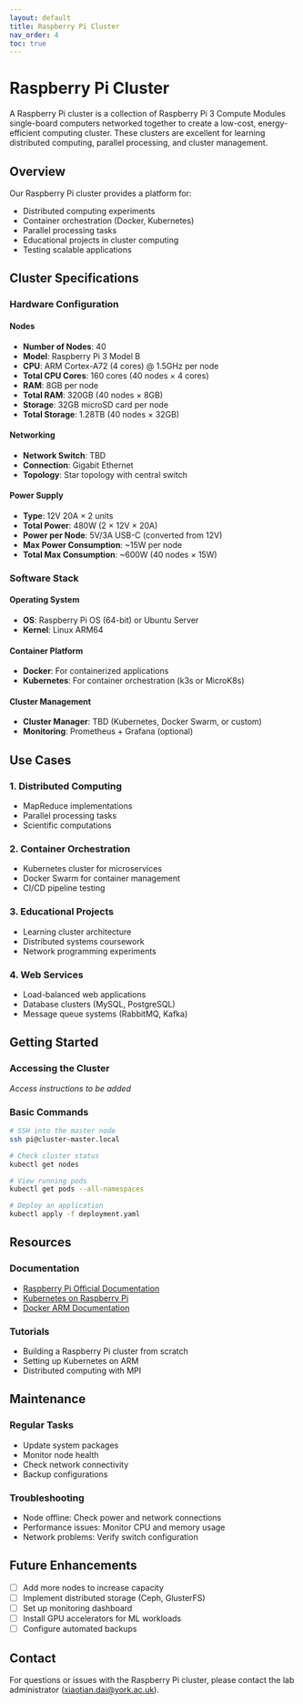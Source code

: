 ```yaml
---
layout: default
title: Raspberry Pi Cluster
nav_order: 4
toc: true
---
```


# Raspberry Pi Cluster

A Raspberry Pi cluster is a collection of Raspberry Pi 3 Compute Modules single-board computers networked together to create a low-cost, energy-efficient computing cluster. These clusters are excellent for learning distributed computing, parallel processing, and cluster management.

## Overview

Our Raspberry Pi cluster provides a platform for:
- Distributed computing experiments
- Container orchestration (Docker, Kubernetes)
- Parallel processing tasks
- Educational projects in cluster computing
- Testing scalable applications

## Cluster Specifications

### Hardware Configuration

#### Nodes
- **Number of Nodes**: 40
- **Model**: Raspberry Pi 3 Model B
- **CPU**: ARM Cortex-A72 (4 cores) @ 1.5GHz per node
- **Total CPU Cores**: 160 cores (40 nodes × 4 cores)
- **RAM**: 8GB per node
- **Total RAM**: 320GB (40 nodes × 8GB)
- **Storage**: 32GB microSD card per node
- **Total Storage**: 1.28TB (40 nodes × 32GB)

#### Networking
- **Network Switch**: TBD
- **Connection**: Gigabit Ethernet
- **Topology**: Star topology with central switch

#### Power Supply
- **Type**: 12V 20A × 2 units
- **Total Power**: 480W (2 × 12V × 20A)
- **Power per Node**: 5V/3A USB-C (converted from 12V)
- **Max Power Consumption**: ~15W per node
- **Total Max Consumption**: ~600W (40 nodes × 15W)

### Software Stack

#### Operating System
- **OS**: Raspberry Pi OS (64-bit) or Ubuntu Server
- **Kernel**: Linux ARM64

#### Container Platform
- **Docker**: For containerized applications
- **Kubernetes**: For container orchestration (k3s or MicroK8s)

#### Cluster Management
- **Cluster Manager**: TBD (Kubernetes, Docker Swarm, or custom)
- **Monitoring**: Prometheus + Grafana (optional)

## Use Cases

### 1. Distributed Computing
- MapReduce implementations
- Parallel processing tasks
- Scientific computations

### 2. Container Orchestration
- Kubernetes cluster for microservices
- Docker Swarm for container management
- CI/CD pipeline testing

### 3. Educational Projects
- Learning cluster architecture
- Distributed systems coursework
- Network programming experiments

### 4. Web Services
- Load-balanced web applications
- Database clusters (MySQL, PostgreSQL)
- Message queue systems (RabbitMQ, Kafka)

## Getting Started

### Accessing the Cluster

*Access instructions to be added*

### Basic Commands

```bash
# SSH into the master node
ssh pi@cluster-master.local

# Check cluster status
kubectl get nodes

# View running pods
kubectl get pods --all-namespaces

# Deploy an application
kubectl apply -f deployment.yaml
```

## Resources

### Documentation
- [Raspberry Pi Official Documentation](https://www.raspberrypi.org/documentation/)
- [Kubernetes on Raspberry Pi](https://kubernetes.io/)
- [Docker ARM Documentation](https://docs.docker.com/)

### Tutorials
- Building a Raspberry Pi cluster from scratch
- Setting up Kubernetes on ARM
- Distributed computing with MPI

## Maintenance

### Regular Tasks
- Update system packages
- Monitor node health
- Check network connectivity
- Backup configurations

### Troubleshooting
- Node offline: Check power and network connections
- Performance issues: Monitor CPU and memory usage
- Network problems: Verify switch configuration

## Future Enhancements

- [ ] Add more nodes to increase capacity
- [ ] Implement distributed storage (Ceph, GlusterFS)
- [ ] Set up monitoring dashboard
- [ ] Install GPU accelerators for ML workloads
- [ ] Configure automated backups

## Contact

For questions or issues with the Raspberry Pi cluster, please contact the lab administrator (xiaotian.dai@york.ac.uk).

